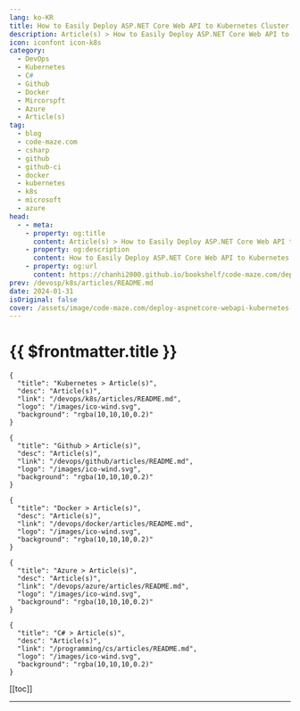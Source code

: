 ```yaml
---
lang: ko-KR
title: How to Easily Deploy ASP.NET Core Web API to Kubernetes Cluster on Azure
description: Article(s) > How to Easily Deploy ASP.NET Core Web API to Kubernetes Cluster on Azure
icon: iconfont icon-k8s
category: 
  - DevOps
  - Kubernetes
  - C#
  - Github
  - Docker
  - Mircorspft
  - Azure
  - Article(s)
tag: 
  - blog
  - code-maze.com
  - csharp
  - github
  - github-ci
  - docker
  - kubernetes
  - k8s
  - microsoft
  - azure
head:  
  - - meta:
    - property: og:title
      content: Article(s) > How to Easily Deploy ASP.NET Core Web API to Kubernetes Cluster on Azure
    - property: og:description
      content: How to Easily Deploy ASP.NET Core Web API to Kubernetes Cluster on Azure
    - property: og:url
      content: https://chanhi2000.github.io/bookshelf/code-maze.com/deploy-aspnetcore-webapi-kubernetes-cluster-azure.html
prev: /devosp/k8s/articles/README.md
date: 2024-01-31
isOriginal: false
cover: /assets/image/code-maze.com/deploy-aspnetcore-webapi-kubernetes-cluster-azure/banner.png
---
```


# {{ $frontmatter.title }} 

```component VPCard
{
  "title": "Kubernetes > Article(s)",
  "desc": "Article(s)",
  "link": "/devops/k8s/articles/README.md",
  "logo": "/images/ico-wind.svg",
  "background": "rgba(10,10,10,0.2)"
}
```

```component VPCard
{
  "title": "Github > Article(s)",
  "desc": "Article(s)",
  "link": "/devops/github/articles/README.md",
  "logo": "/images/ico-wind.svg",
  "background": "rgba(10,10,10,0.2)"
}
```

```component VPCard
{
  "title": "Docker > Article(s)",
  "desc": "Article(s)",
  "link": "/devops/docker/articles/README.md",
  "logo": "/images/ico-wind.svg",
  "background": "rgba(10,10,10,0.2)"
}
```

```component VPCard
{
  "title": "Azure > Article(s)",
  "desc": "Article(s)",
  "link": "/devops/azure/articles/README.md",
  "logo": "/images/ico-wind.svg",
  "background": "rgba(10,10,10,0.2)"
}
```

```component VPCard
{
  "title": "C# > Article(s)",
  "desc": "Article(s)",
  "link": "/programming/cs/articles/README.md",
  "logo": "/images/ico-wind.svg",
  "background": "rgba(10,10,10,0.2)"
}
```

[[toc]]

---

<SiteInfo
  name="How to Easily Deploy ASP.NET Core Web API to Kubernetes Cluster on Azure"
  desc="In this article, let's learn about one simple way to deploy an ASP.NET Core Web API app to Kubernetes Cluster on Azure with Codefresh."
  url="https://code-maze.com/deploy-aspnetcore-webapi-kubernetes-cluster-azure/"
  logo="/assets/image/code-maze.com/favicon.png"
  preview="/assets/image/code-maze.com/deploy-aspnetcore-webapi-kubernetes-cluster-azure/banner.png"/>

<!-- TODO: 작성 -->

